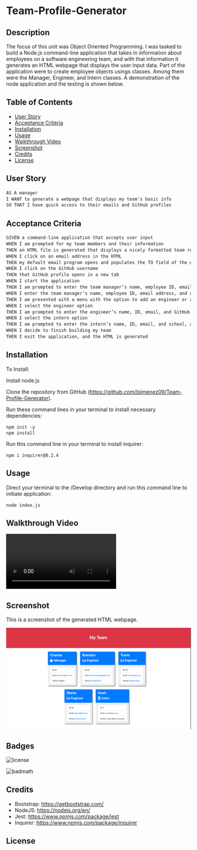 # Team-Profile-Generator
## Description

The focus of this unit was Object Oriented Programming. I was tasked to build a Node.js command-line application that takes in information about employees on a software engineering team, and with that information it generates an HTML webpage that displays the user input data. Part of the application were to create employee objects usings classes. Among them were the Manager, Engineer, and Intern classes. A demonstration of the node application and the testing is shown below.

## Table of Contents

- [User Story](#user-story)
- [Acceptance Criteria](#acceptance-criteria)
- [Installation](#installation)
- [Usage](#usage)
- [Walkthrough Video](#walkthrough-video)
- [Screenshot](#screenshot)
- [Credits](#credits)
- [License](#license)

## User Story

```md
AS A manager
I WANT to generate a webpage that displays my team's basic info
SO THAT I have quick access to their emails and GitHub profiles
```

## Acceptance Criteria

```md
GIVEN a command-line application that accepts user input
WHEN I am prompted for my team members and their information
THEN an HTML file is generated that displays a nicely formatted team roster based on user input
WHEN I click on an email address in the HTML
THEN my default email program opens and populates the TO field of the email with the address
WHEN I click on the GitHub username
THEN that GitHub profile opens in a new tab
WHEN I start the application
THEN I am prompted to enter the team manager’s name, employee ID, email address, and office number
WHEN I enter the team manager’s name, employee ID, email address, and office number
THEN I am presented with a menu with the option to add an engineer or an intern or to finish building my team
WHEN I select the engineer option
THEN I am prompted to enter the engineer’s name, ID, email, and GitHub username, and I am taken back to the menu
WHEN I select the intern option
THEN I am prompted to enter the intern’s name, ID, email, and school, and I am taken back to the menu
WHEN I decide to finish building my team
THEN I exit the application, and the HTML is generated
```

## Installation

To Install:

Install node.js 

Clone the repository from GitHub (https://github.com/bjimenez09/Team-Profile-Generator).

Run these command lines in your terminal to install necessary dependencies:

```
npm init -y
npm install
```

Run this command line in your terminal to install inquirer:

```
npm i inquirer@8.2.4
```

## Usage

Direct your terminal to the /Develop directory and run this command line to initiate application:

```
node index.js
```

## Walkthrough Video
![Team Generator Walkthrough Video](./assets/team_profile_gen.mp4)

## Screenshot
This is a screenshot of the generated HTML webpage.

![Team Generator HTML Webpage Screenshot](./assets/team-profile.png)

## Badges

![license](https://img.shields.io/badge/license-MIT-yellow.svg)

![badmath](https://img.shields.io/github/languages/top/lernantino/badmath)

## Credits
- Bootstrap: https://getbootstrap.com/
- NodeJS: https://nodejs.org/en/
- Jest: https://www.npmjs.com/package/jest
- Inquirer: https://www.npmjs.com/package/inquirer

## License